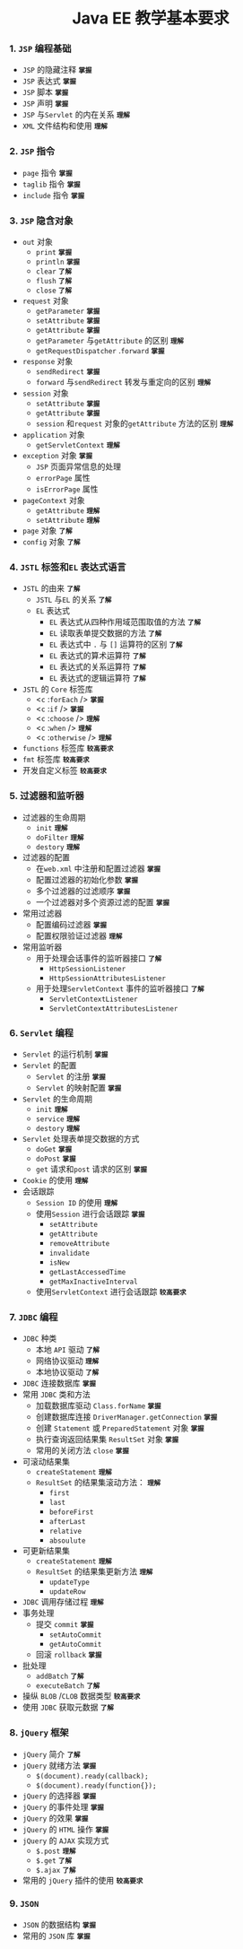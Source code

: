 # <center>Java EE 教学基本要求</center>

### 1. `JSP` 编程基础
- `JSP` 的隐藏注释 **`掌握`**
- `JSP` 表达式 **`掌握`**
- `JSP` 脚本 **`掌握`**
- `JSP` 声明 **`掌握`**
- `JSP` 与`Servlet` 的内在关系 **`理解`**
- `XML` 文件结构和使用 **`理解`**

### 2. `JSP` 指令  
- `page` 指令 **`掌握`**
- `taglib` 指令 **`掌握`**
- `include` 指令 **`掌握`**

### 3. `JSP` 隐含对象
- `out` 对象
  - `print`  **`掌握`**
  - `println`  **`掌握`**
  - `clear`  **`了解`**
  - `flush`  **`了解`**
  - `close`  **`了解`**
- `request` 对象
  - `getParameter`  **`掌握`**
  - `setAttribute`  **`掌握`**
  - `getAttribute`  **`掌握`**
  - `getParameter` 与`getAttribute` 的区别 **`理解`**
  - `getRequestDispatcher` .`forward`  **`掌握`**
- `response` 对象
  - `sendRedirect`  **`掌握`**
  - `forward` 与`sendRedirect` 转发与重定向的区别 **`理解`**
- `session` 对象
  - `setAttribute`  **`掌握`**
  - `getAttribute`  **`掌握`**
  - `session` 和`request` 对象的`getAttribute` 方法的区别 **`理解`**
- `application` 对象
  - `getServletContext`  **`理解`**
- `exception` 对象 **`掌握`**
  - `JSP` 页面异常信息的处理
  - `errorPage` 属性
  - `isErrorPage` 属性
- `pageContext` 对象
  - `getAttribute`   **`理解`**
  - `setAttribute`   **`理解`**
- `page` 对象 **`了解`**
- `config` 对象 **`了解`**

### 4. `JSTL` 标签和`EL` 表达式语言
- `JSTL` 的由来 **`了解`**
  - `JSTL` 与`EL` 的关系 **`了解`**
  - `EL` 表达式
    - `EL` 表达式从四种作用域范围取值的方法 **`了解`**
    - `EL` 读取表单提交数据的方法 **`了解`**
    - `EL` 表达式中 `.` 与 `[]` 运算符的区别 **`了解`**
    - `EL` 表达式的算术运算符 **`了解`**
    - `EL` 表达式的关系运算符 **`了解`**
    - `EL` 表达式的逻辑运算符 **`了解`**
- `JSTL` 的 `Core` 标签库
  - <`c` :`forEach` /> **`掌握`**
  - <`c` :`if` /> **`掌握`**
  - <`c` :`choose` /> **`理解`**
  - <`c` :`when` /> **`理解`**
  - <`c` :`otherwise` /> **`理解`**
- `functions` 标签库 **`较高要求`**
- `fmt` 标签库 **`较高要求`**
- 开发自定义标签 **`较高要求`**

### 5. 过滤器和监听器
- 过滤器的生命周期
  - `init`  **`理解`**
  - `doFilter`  **`理解`**
  - `destory`  **`理解`**
- 过滤器的配置
  - 在`web.xml` 中注册和配置过滤器 **`掌握`**
  - 配置过滤器的初始化参数 **`掌握`**
  - 多个过滤器的过滤顺序 **`掌握`**
  - 一个过滤器对多个资源过滤的配置 **`掌握`**
- 常用过滤器
  - 配置编码过滤器 **`掌握`**
  - 配置权限验证过滤器 **`理解`**
- 常用监听器
  - 用于处理会话事件的监听器接口 **`了解`**
    - `HttpSessionListener` 
    - `HttpSessionAttributesListener` 
  - 用于处理`ServletContext` 事件的监听器接口 **`了解`**
    - `ServletContextListener` 
    - `ServletContextAttributesListener` 
    
### 6. `Servlet` 编程
- `Servlet` 的运行机制 **`掌握`**
- `Servlet` 的配置
  - `Servlet` 的注册 **`掌握`**
  - `Servlet` 的映射配置 **`掌握`**
- `Servlet` 的生命周期
  - `init`  **`理解`**
  - `service`  **`理解`**
  - `destory`  **`理解`**	
- `Servlet` 处理表单提交数据的方式
  - `doGet`  **`掌握`**
  - `doPost`  **`掌握`**
  - `get` 请求和`post` 请求的区别 **`掌握`**
- `Cookie` 的使用 **`理解`**
- 会话跟踪
  - `Session ID`  的使用 **`理解`**
  - 使用`Session` 进行会话跟踪 **`掌握`**
    - `setAttribute` 
    - `getAttribute` 
    - `removeAttribute` 
    - `invalidate` 
    - `isNew` 
    - `getLastAccessedTime` 
    - `getMaxInactiveInterval` 
  - 使用`ServletContext` 进行会话跟踪 **`较高要求`**
  
### 7. `JDBC` 编程
- `JDBC` 种类
  - 本地 `API` 驱动 **`了解`**
  - 网络协议驱动 **`理解`**
  - 本地协议驱动 **`了解`**
- `JDBC` 连接数据库 **`掌握`**
- 常用 `JDBC` 类和方法
  - 加载数据库驱动 `Class.forName`  **`掌握`**
  - 创建数据库连接 `DriverManager.getConnection`  **`掌握`**
  - 创建 `Statement` 或 `PreparedStatement` 对象 **`掌握`**
  - 执行查询返回结果集 `ResultSet` 对象 **`掌握`**
  - 常用的关闭方法 `close`  **`掌握`**
- 可滚动结果集
  - `createStatement`  **`理解`**
  - `ResultSet` 的结果集滚动方法： **`理解`**
    - `first` 
    - `last` 
    - `beforeFirst` 
    - `afterLast` 
    - `relative` 
    - `absoulute` 
- 可更新结果集
  - `createStatement`  **`理解`**
  - `ResultSet` 的结果集更新方法 **`理解`**
    - `updateType` 
    - `updateRow` 
- `JDBC` 调用存储过程 **`理解`**
- 事务处理
  - 提交 `commit`  **`掌握`**
    - `setAutoCommit` 
    - `getAutoCommit` 
  - 回滚 `rollback`  **`掌握`**
- 批处理
  - `addBatch`  **`了解`**
  - `executeBatch`  **`了解`**
- 操纵 `BLOB` /`CLOB` 数据类型 **`较高要求`**
- 使用 `JDBC` 获取元数据 **`了解`**

### 8. `jQuery` 框架
- `jQuery` 简介 **`了解`**
- `jQuery` 就绪方法 **`掌握`**
  - `$(document).ready(callback);`
  - `$(document).ready(function{});`
- `jQuery` 的选择器 **`掌握`**
- `jQuery` 的事件处理 **`掌握`**
- `jQuery` 的效果 **`掌握`**
- `jQuery` 的 `HTML` 操作 **`掌握`**
- `jQuery` 的 `AJAX` 实现方式
  - `$.post`  **`理解`**
  - `$.get`  **`了解`**
  - `$.ajax`  **`了解`**
- 常用的 `jQuery` 插件的使用 **`较高要求`**

### 9. `JSON` 
- `JSON` 的数据结构 **`掌握`**
- 常用的 `JSON` 库 **`掌握`**
